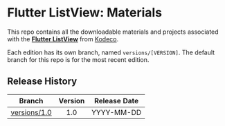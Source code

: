 # Flutter ListView: Materials

This repo contains all the downloadable materials and projects associated with the **[Flutter ListView](https://www.kodeco.com/library)** from [Kodeco](https://www.kodeco.com).

Each edition has its own branch, named `versions/[VERSION]`. The default branch for this repo is for the most recent edition.

## Release History

| Branch                                                                                  | Version | Release Date |
| --------------------------------------------------------------------------------------- |:-------:|:------------:|
| [versions/1.0](https://github.com/kodecocodes/video-flv-materials/tree/versions/1.0) | 1.0     | YYYY-MM-DD   |
